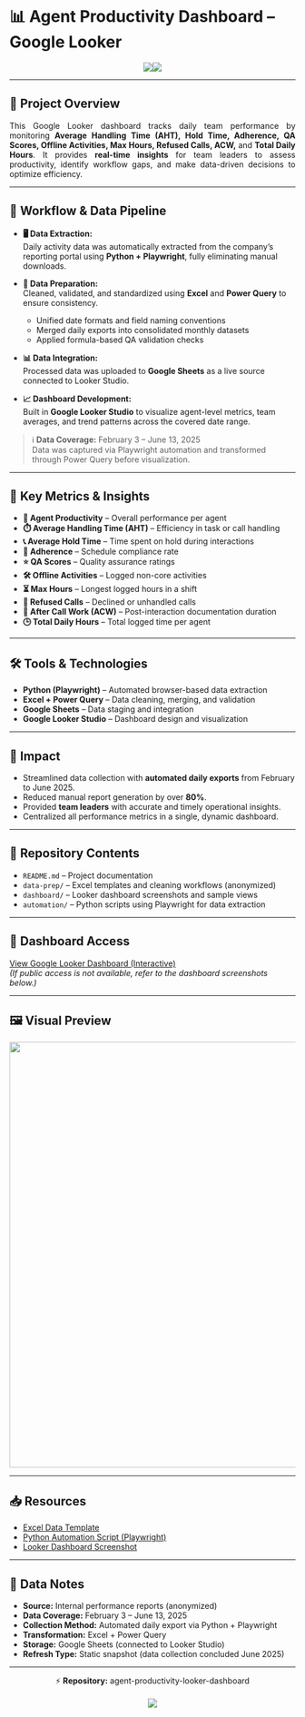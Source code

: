 # 📊 Agent Productivity Dashboard – Google Looker  

<p align="center">
  <a href="https://github.com/joshuaalmari/data-analytics-portfolio" style="text-decoration:none;">
    <img src="https://img.shields.io/badge/GitHub%20↗️%20DATA%20ANALYTICS%20PORTFOLIO-2f2f2f?style=for-the-badge&logo=github&logoColor=white"><img src="https://img.shields.io/badge/CLICK%20TO%20RETURN-0078D4?style=for-the-badge">
  </a>
</p>




---

## 🏢 Project Overview
<p align="justify">
This Google Looker dashboard tracks daily team performance by monitoring <b>Average Handling Time (AHT), Hold Time, Adherence, QA Scores, Offline Activities, Max Hours, Refused Calls, ACW,</b> and <b>Total Daily Hours</b>.  
It provides <b>real-time insights</b> for team leaders to assess productivity, identify workflow gaps, and make data-driven decisions to optimize efficiency.
</p>

---

## 🔧 Workflow & Data Pipeline
- **🖥️ Data Extraction:**  
  Daily activity data was automatically extracted from the company’s reporting portal using <b>Python + Playwright</b>, fully eliminating manual downloads.  

- **🧹 Data Preparation:**  
  Cleaned, validated, and standardized using <b>Excel</b> and <b>Power Query</b> to ensure consistency.  
  - Unified date formats and field naming conventions  
  - Merged daily exports into consolidated monthly datasets  
  - Applied formula-based QA validation checks  

- **📊 Data Integration:**  
  Processed data was uploaded to <b>Google Sheets</b> as a live source connected to Looker Studio.  

- **📈 Dashboard Development:**  
  Built in <b>Google Looker Studio</b> to visualize agent-level metrics, team averages, and trend patterns across the covered date range.  

> ℹ️ <b>Data Coverage:</b> February 3 – June 13, 2025  
> Data was captured via Playwright automation and transformed through Power Query before visualization.

---

## 📌 Key Metrics & Insights
- **👤 Agent Productivity** – Overall performance per agent  
- **⏱️ Average Handling Time (AHT)** – Efficiency in task or call handling  
- **📞 Average Hold Time** – Time spent on hold during interactions  
- **📅 Adherence** – Schedule compliance rate  
- **⭐ QA Scores** – Quality assurance ratings  
- **🛠️ Offline Activities** – Logged non-core activities  
- **⏳ Max Hours** – Longest logged hours in a shift  
- **🚫 Refused Calls** – Declined or unhandled calls  
- **📝 After Call Work (ACW)** – Post-interaction documentation duration  
- **🕒 Total Daily Hours** – Total logged time per agent  

---

## 🛠️ Tools & Technologies
- **Python (Playwright)** – Automated browser-based data extraction  
- **Excel + Power Query** – Data cleaning, merging, and validation  
- **Google Sheets** – Data staging and integration  
- **Google Looker Studio** – Dashboard design and visualization  

---

## 🚀 Impact
- Streamlined data collection with <b>automated daily exports</b> from February to June 2025.  
- Reduced manual report generation by over <b>80%</b>.  
- Provided <b>team leaders</b> with accurate and timely operational insights.  
- Centralized all performance metrics in a single, dynamic dashboard.  

---

## 📁 Repository Contents
- `README.md` – Project documentation  
- `data-prep/` – Excel templates and cleaning workflows (anonymized)  
- `dashboard/` – Looker dashboard screenshots and sample views  
- `automation/` – Python scripts using Playwright for data extraction  

---

## 🔗 Dashboard Access
[View Google Looker Dashboard (Interactive)](https://lookerstudio.google.com/)  
*(If public access is not available, refer to the dashboard screenshots below.)*

---

## 🖼️ Visual Preview
<p align="center">
  <img src="dashboard/looker_dashboard_overview.png" width="750">
</p>

---

## 📥 Resources
- [Excel Data Template](data-prep/Agent_Productivity_Data.xlsx)  
- [Python Automation Script (Playwright)](automation/AgentData_AutoExport.py)  
- [Looker Dashboard Screenshot](dashboard/looker_dashboard_overview.png)  

---

## 📎 Data Notes
- **Source:** Internal performance reports (anonymized)  
- **Data Coverage:** February 3 – June 13, 2025  
- **Collection Method:** Automated daily export via Python + Playwright  
- **Transformation:** Excel + Power Query  
- **Storage:** Google Sheets (connected to Looker Studio)  
- **Refresh Type:** Static snapshot (data collection concluded June 2025)  

---

<p align="center">
  ⚡ <b>Repository:</b> agent-productivity-looker-dashboard  
  <br><br>
  <a href="https://github.com/joshuaalmari/data-analytics-portfolio">
    <img src="https://img.shields.io/badge/BACK%20TO-DATA%20ANALYTICS%20PORTFOLIO-2f2f2f?style=for-the-badge&logo=github&logoColor=white"/>
  </a>
</p>

